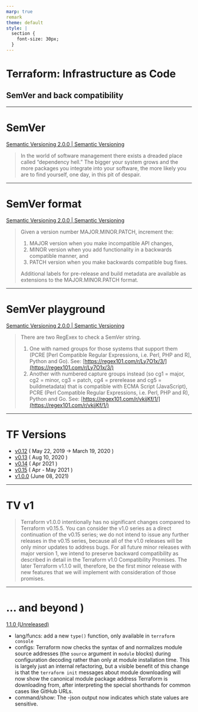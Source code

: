 ```yaml
---
marp: true
remark
theme: default
style: |
  section {
    font-size: 30px;
  }
---
```

# Terraform: Infrastructure as Code 
## SemVer and back compatibility

---
# SemVer

[Semantic Versioning 2.0.0 | Semantic Versioning](https://SemVer.org/)

> In the world of software management there exists a dreaded place called “dependency hell.” The bigger your system grows and the more packages you integrate into your software, the more likely you are to find yourself, one day, in this pit of despair.

---
# SemVer format

[Semantic Versioning 2.0.0 | Semantic Versioning](https://SemVer.org/)

> Given a version number MAJOR.MINOR.PATCH, increment the:
> 
> 1. MAJOR version when you make incompatible API changes,
> 2. MINOR version when you add functionality in a backwards compatible manner, and
> 3. PATCH version when you make backwards compatible bug fixes.
> 
> Additional labels for pre-release and build metadata are available as extensions to the MAJOR.MINOR.PATCH format.

---
# SemVer playground

[Semantic Versioning 2.0.0 | Semantic Versioning](https://SemVer.org/)

> There are two RegExex to check a SemVer string. 
> 
> 1. One with named groups for those systems that support them (PCRE \[Perl Compatible Regular Expressions, i.e. Perl, PHP and R\], Python and Go).
> See: [https://regex101.com/r/Ly7O1x/3/](https://regex101.com/r/Ly7O1x/3/)
> 1. Another with numbered capture groups instead (so cg1 = major, cg2 = minor, cg3 = patch, cg4 = prerelease and cg5 = buildmetadata) that is compatible with ECMA Script (JavaScript), PCRE (Perl Compatible Regular Expressions, i.e. Perl, PHP and R), Python and Go.
> See: [https://regex101.com/r/vkijKf/1/](https://regex101.com/r/vkijKf/1/)

---
# TF Versions

* [v0.12](https://github.com/hashicorp/terraform/blob/v0.12/CHANGELOG.md) ( May 22, 2019 → March 19, 2020 )
* [v0.13](https://github.com/hashicorp/terraform/blob/v0.13/CHANGELOG.md) ( Aug 10, 2020 )
* [v0.14](https://github.com/hashicorp/terraform/releases/tag/v0.14.11) ( Apr 2021 )
* [v0.15](https://github.com/hashicorp/terraform/releases/tag/v0.15.5) ( Apr - May 2021 )
* [v1.0.0](https://github.com/hashicorp/terraform/releases/tag/v1.0.0) (June 08, 2021)

---
# TV v1

> Terraform v1.0.0 intentionally has no significant changes compared to Terraform v0.15.5. You can consider the v1.0 series as a direct continuation of the v0.15 series; we do not intend to issue any further releases in the v0.15 series, because all of the v1.0 releases will be only minor updates to address bugs.
> For all future minor releases with major version 1, we intend to preserve backward compatibility as described in detail in the Terraform v1.0 Compatibility Promises. The later Terraform v1.1.0 will, therefore, be the first minor release with new features that we will implement with consideration of those promises.

---
# ... and beyond )

[1.1.0 (Unreleased)](https://github.com/hashicorp/terraform/releases/tag/v1.1.0-alpha20210616)

* lang/funcs: add a new `type()` function, only available in `terraform console` 
* configs: Terraform now checks the syntax of and normalizes module source addresses (the `source` argument in `module` blocks) during configuration decoding rather than only at module installation time. This is largely just an internal refactoring, but a visible benefit of this change is that the `terraform init` messages about module downloading will now show the canonical module package address Terraform is downloading from, after interpreting the special shorthands for common cases like GitHub URLs. 
* command/show: The -json output now indicates which state values are sensitive. 
